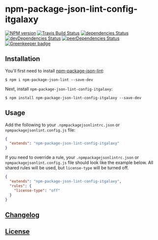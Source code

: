 # npm-package-json-lint-config-itgalaxy

[![NPM version](https://img.shields.io/npm/v/npm-package-json-lint-config-itgalaxy.svg)](https://www.npmjs.org/package/npm-package-json-lint-config-itgalaxy)
[![Travis Build Status](https://img.shields.io/travis/itgalaxy/npm-package-json-lint-config-itgalaxy/master.svg?label=build)](https://travis-ci.org/itgalaxy/npm-package-json-lint-config-itgalaxy)
[![dependencies Status](https://david-dm.org/itgalaxy/npm-package-json-lint-config-itgalaxy/status.svg)](https://david-dm.org/itgalaxy/npm-package-json-lint-config-itgalaxy)
[![devDependencies Status](https://david-dm.org/itgalaxy/npm-package-json-lint-config-itgalaxy/dev-status.svg)](https://david-dm.org/itgalaxy/npm-package-json-lint-config-itgalaxy?type=dev)
[![peerDependencies Status](https://david-dm.org/itgalaxy/npm-package-json-lint-config-itgalaxy/peer-status.svg)](https://david-dm.org/itgalaxy/npm-package-json-lint-config-itgalaxy?type=peer)
[![Greenkeeper badge](https://badges.greenkeeper.io/itgalaxy/npm-package-json-lint-config-itgalaxy.svg)](https://greenkeeper.io)

## Installation

You'll first need to install [npm-package-json-lint](https://github.com/tclindner/npm-package-json-lint):

```shell
$ npm i npm-package-json-lint --save-dev
```

Next, install `npm-package-json-lint-config-itgalaxy`:

```shell
$ npm install npm-package-json-lint-config-itgalaxy --save-dev
```

## Usage

Add the following to your `.npmpackagejsonlintrc.json` or `npmpackagejsonlint.config.js` file:

```json
{
  "extends": "npm-package-json-lint-config-itgalaxy"
}
```

If you need to override a rule, your `.npmpackagejsonlintrc.json` or `npmpackagejsonlint.config.js` file should look like the example below. All shared rules will be used, but `license-type` will be turned off.

```json
{
  "extends": "npm-package-json-lint-config-itgalaxy",
  "rules": {
    "license-type": "off"
  }
}
```

## [Changelog](CHANGELOG.md)

## [License](LICENSE)
